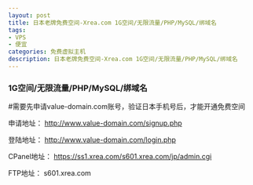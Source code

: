 ```yaml
---
layout: post
title: 日本老牌免费空间-Xrea.com 1G空间/无限流量/PHP/MySQL/绑域名
tags:
- VPS
- 便宜
categories: 免费虚拟主机
description: 日本老牌免费空间-Xrea.com 1G空间/无限流量/PHP/MySQL/绑域名
---
```


### 1G空间/无限流量/PHP/MySQL/绑域名

#需要先申请value-domain.com账号，验证日本手机号后，才能开通免费空间

申请地址：
http://www.value-domain.com/signup.php

登陆地址：
http://www.value-domain.com/login.php

CPanel地址：
https://ss1.xrea.com/s601.xrea.com/jp/admin.cgi

FTP地址：
s601.xrea.com